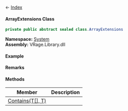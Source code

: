 ← [Index](Api-Index)

#### ArrayExtensions Class

```csharp
private public abstract sealed class.ArrayExtensions
```

**Namespace:** [System](System)  
**Assembly:** VRage.Library.dll

#### Example

#### Remarks

#### Methods

|Member|Description|
|---|---|
|[Contains(T[], T)](System.ArrayExtensions.Contains)||

